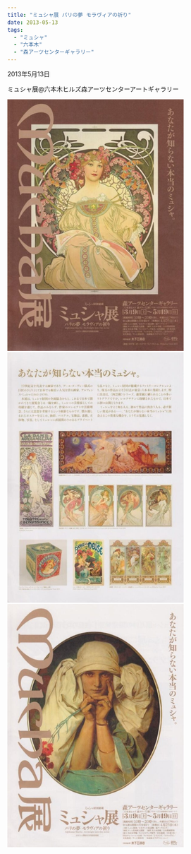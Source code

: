 ```yaml
---
title: "ミュシャ展 パリの夢 モラヴィアの祈り"
date: 2013-05-13
tags: 
  - "ミュシャ"
  - "六本木"
  - "森アーツセンターギャラリー"
---
```


2013年5月13日

ミュシャ展@六本木ヒルズ森アーツセンターアートギャラリー

<img src="/assets/images/museum/2013-05-13-Mucha-1/images/image-7.jpg " width="400px">

<img src="/assets/images/museum/2013-05-13-Mucha-1/images/image-8.jpg " width="400px">

<img src="/assets/images/museum/2013-05-13-Mucha-1/images/image-9.jpg " width="400px">
